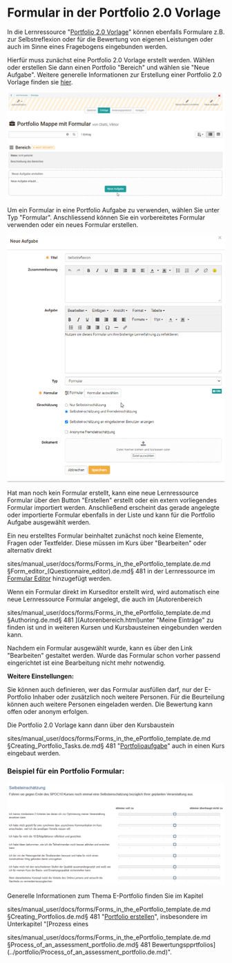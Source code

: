 # Formular in der Portfolio 2.0 Vorlage

In die Lernressource "[Portfolio 2.0
Vorlage](../portfolio/Portfolio_template_Creation.de.md)" können ebenfalls
Formulare z.B. zur Selbstreflexion oder für die Bewertung von eigenen
Leistungen oder auch im Sinne eines Fragebogens eingebunden werden.

Hierfür muss zunächst eine Portfolio 2.0 Vorlage erstellt werden. Wählen oder
erstellen Sie dann einen Portfolio "Bereich" und wählen sie "Neue Aufgabe".
Weitere generelle Informationen zur Erstellung einer Portfolio 2.0 Vorlage
finden sie
[hier](../portfolio/Portfolio_template_Administration_and_editing.de.md).

![](assets/Formular_eportfolio.png)

Um ein Formular in eine Portfolio Aufgabe zu verwenden, wählen Sie unter Typ
"Formular". Anschliessend können Sie ein vorbereitetes Formular verwenden oder
ein neues Formular erstellen.

![](assets/portfolio_Aufgabe1.png)

Hat man noch kein Formular erstellt, kann eine neue Lernressource Formular
über den Button "Erstellen" erstellt oder ein extern vorliegendes Formular
importiert werden. Anschließend erscheint das gerade angelegte oder
importierte Formular ebenfalls in der Liste und kann für die Portfolio Aufgabe
ausgewählt werden.

Ein neu erstelltes Formular beinhaltet zunächst noch keine Elemente, Fragen
oder Textfelder. Diese müssen im Kurs über "Bearbeiten" oder alternativ direkt

sites/manual_user/docs/forms/Forms_in_the_ePortfolio_template.de.md §Form_editor_(Questionnaire_editor).de.md§ 481
in der Lernressource im [Formular Editor](Formular+Editor.html) hinzugefügt
werden.

Wenn ein Formular direkt im Kurseditor erstellt wird, wird automatisch eine
neue Lernressource Formular angelegt, die auch im [Autorenbereich

sites/manual_user/docs/forms/Forms_in_the_ePortfolio_template.de.md §Authoring.de.md§ 481
](Autorenbereich.html)unter "Meine Einträge" zu finden ist und in weiteren
Kursen und Kursbausteinen eingebunden werden kann.

Nachdem ein Formular ausgewählt wurde, kann es über den Link "Bearbeiten"
gestaltet werden. Wurde das Formular schon vorher passend eingerichtet ist
eine Bearbeitung nicht mehr notwendig.

 **Weitere Einstellungen:**

Sie können auch definieren, wer das Formular ausfüllen darf, nur der
E-Portfolio Inhaber oder zusätzlich noch weitere Personen. Für die Beurteilung
können auch weitere Personen eingeladen werden. Die Bewertung kann offen oder
anonym erfolgen.

Die Portfolio 2.0 Vorlage kann dann über den Kursbaustein

sites/manual_user/docs/forms/Forms_in_the_ePortfolio_template.de.md §Creating_Portfolio_Tasks.de.md§ 481
"[Portfolioaufgabe](../portfolio/Creating_Portfolio_Tasks.de.md)" auch in einen Kurs
eingebaut werden.

### Beispiel für ein Portfolio Formular:

![](assets/Portfolio_Formular.png)

  

Generelle Informationen zum Thema E-Portfolio finden Sie im Kapitel

sites/manual_user/docs/forms/Forms_in_the_ePortfolio_template.de.md §Creating_Portfolios.de.md§ 481
"[Portfolio erstellen](Portfolio+erstellen.html)", insbesondere im
Unterkapitel "[Prozess eines

sites/manual_user/docs/forms/Forms_in_the_ePortfolio_template.de.md §Process_of_an_assessment_portfolio.de.md§ 481
Bewertungspprtfolios](../portfolio/Process_of_an_assessment_portfolio.de.md)".

